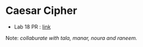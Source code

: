 # Caesar Cipher

- Lab 18 PR : [link](https://github.com/nooromari/caesar-cipher/pull/1)

Note: *collaburate with tala, manar, noura and raneem.*